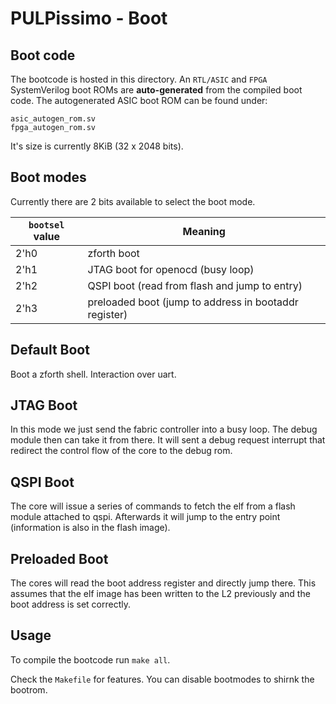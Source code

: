 # PULPissimo - Boot

## Boot code

The bootcode is hosted in this directory. An `RTL/ASIC` and `FPGA` SystemVerilog
boot ROMs are **auto-generated** from the compiled boot code. The autogenerated
ASIC boot ROM can be found under:

```
asic_autogen_rom.sv
fpga_autogen_rom.sv
```

It's size is currently 8KiB (32 x 2048 bits).

## Boot modes

Currently there are 2 bits available to select the boot mode.

| `bootsel` value | Meaning                                             |
|---------------|-------------------------------------------------------|
| 2'h0          | zforth boot                                           |
| 2'h1          | JTAG boot for openocd (busy loop)                     |
| 2'h2          | QSPI boot (read from flash and jump to entry)         |
| 2'h3          | preloaded boot (jump to address in bootaddr register) |


## Default Boot
Boot a zforth shell. Interaction over uart.

## JTAG Boot
In this mode we just send the fabric controller into a busy loop. The debug
module then can take it from there. It will sent a debug request interrupt that
redirect the control flow of the core to the debug rom.

## QSPI Boot
The core will issue a series of commands to fetch the elf from a flash module
attached to qspi. Afterwards it will jump to the entry point (information is
also in the flash image).

## Preloaded Boot
The cores will read the boot address register and directly jump there.
This assumes that the elf image has been written to the L2 previously and the
boot address is set correctly.

## Usage
To compile the bootcode run `make all`.

Check the `Makefile` for features. You can disable bootmodes to shirnk the
bootrom.
